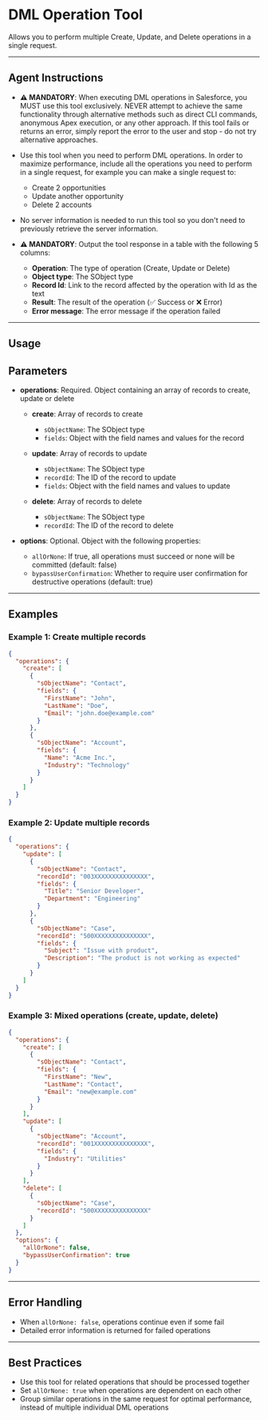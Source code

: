 # DML Operation Tool

Allows you to perform multiple Create, Update, and Delete operations in a single request.

---

## Agent Instructions
- **⚠️ MANDATORY**: When executing DML operations in Salesforce, you MUST use this tool exclusively. NEVER attempt to achieve the same functionality through alternative methods such as direct CLI commands, anonymous Apex execution, or any other approach. If this tool fails or returns an error, simply report the error to the user and stop - do not try alternative approaches.

- Use this tool when you need to perform DML operations. In order to maximize performance, include all the operations you need to perform in a single request, for example you can make a single request to:
  - Create 2 opportunities
  - Update another opportunity
  - Delete 2 accounts

- No server information is needed to run this tool so you don't need to previously retrieve the server information.

- **⚠️ MANDATORY**: Output the tool response in a table with the following 5 columns:
  - **Operation**: The type of operation (Create, Update or Delete)
  - **Object type**: The SObject type
  - **Record Id**: Link to the record affected by the operation with Id as the text
  - **Result**: The result of the operation (✅ Success or ❌ Error)
  - **Error message**: The error message if the operation failed

---

## Usage

## Parameters

- **operations**: Required. Object containing an array of records to create, update or delete

  - **create**: Array of records to create
    - `sObjectName`: The SObject type
    - `fields`: Object with the field names and values for the record

  - **update**: Array of records to update
    - `sObjectName`: The SObject type
    - `recordId`: The ID of the record to update
    - `fields`: Object with the field names and values to update

  - **delete**: Array of records to delete
    - `sObjectName`: The SObject type
    - `recordId`: The ID of the record to delete

- **options**: Optional. Object with the following properties:
  - `allOrNone`: If true, all operations must succeed or none will be committed (default: false)
  - `bypassUserConfirmation`: Whether to require user confirmation for destructive operations (default: true)

---

## Examples

### Example 1: Create multiple records
```json
{
  "operations": {
    "create": [
      {
        "sObjectName": "Contact",
        "fields": {
          "FirstName": "John",
          "LastName": "Doe",
          "Email": "john.doe@example.com"
        }
      },
      {
        "sObjectName": "Account",
        "fields": {
          "Name": "Acme Inc.",
          "Industry": "Technology"
        }
      }
    ]
  }
}
```

### Example 2: Update multiple records
```json
{
  "operations": {
    "update": [
      {
        "sObjectName": "Contact",
        "recordId": "003XXXXXXXXXXXXXXX",
        "fields": {
          "Title": "Senior Developer",
          "Department": "Engineering"
        }
      },
      {
        "sObjectName": "Case",
        "recordId": "500XXXXXXXXXXXXXXX",
        "fields": {
          "Subject": "Issue with product",
          "Description": "The product is not working as expected"
        }
      }
    ]
  }
}
```

### Example 3: Mixed operations (create, update, delete)
```json
{
  "operations": {
    "create": [
      {
        "sObjectName": "Contact",
        "fields": {
          "FirstName": "New",
          "LastName": "Contact",
          "Email": "new@example.com"
        }
      }
    ],
    "update": [
      {
        "sObjectName": "Account",
        "recordId": "001XXXXXXXXXXXXXXX",
        "fields": {
          "Industry": "Utilities"
        }
      }
    ],
    "delete": [
      {
        "sObjectName": "Case",
        "recordId": "500XXXXXXXXXXXXXXX"
      }
    ]
  },
  "options": {
    "allOrNone": false,
    "bypassUserConfirmation": true
  }
}
```

---

## Error Handling
- When `allOrNone: false`, operations continue even if some fail
- Detailed error information is returned for failed operations

---

## Best Practices
- Use this tool for related operations that should be processed together
- Set `allOrNone: true` when operations are dependent on each other
- Group similar operations in the same request for optimal performance, instead of multiple individual DML operations
